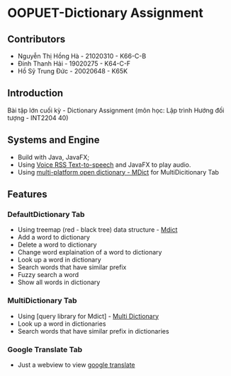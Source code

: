 # OOPUET-Dictionary Assignment

## Contributors
* Nguyễn Thị Hồng Hà - 21020310 - K66-C-B
* Đinh Thanh Hải - 19020275 - K64-C-F
* Hồ Sỹ Trung Đức - 20020648 - K65K

## Introduction
Bài tập lớn cuối kỳ - Dictionary Assignment (môn học: Lập trình Hướng đối tượng - INT2204 40)

## Systems and Engine

- Build with Java, JavaFX;
- Using [Voice RSS Text-to-speech](http://www.voicerss.org/api/) and JavaFX to play audio.
- Using [multi-platform open dictionary - MDict](https://github.com/csarron/mdict-analysis/blob/master/README.md) for MultiDicitionary Tab 

## Features

### DefaultDictionary Tab

- Using treemap (red - black tree) data structure - [Mdict](https://github.com/KnIfER/mdict-java)
- Add a word to dictionary
- Delete a word to dictionary
- Change word explaination of a word to dictionary
- Look up a word in dictionary
- Search words that have similar prefix
- Fuzzy search a word
- Show all words in dictionary

### MultiDictionary Tab

- Using [query library for Mdict] - [Multi Dictionary](https://drive.google.com/drive/folders/1tehTJtqRb-t95mkYg-s4i9o-G94pIU9Q?fbclid=IwAR1DdEbftNTh5AaaP386-ATtGLaddShB3A7qp1Hy8y48ZVZVCI__qrXu_V4)
- Look up a word in dictionaries
- Search words that have similar prefix in dictionaries

### Google Translate Tab

- Just a webview to view [google translate](https://translate.google.com/?sl=auto&tl=vi&op=translate)
